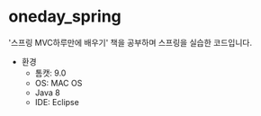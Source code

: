 # oneday_spring
'스프링 MVC하루만에 배우기' 책을 공부하며 스프링을 실습한 코드입니다.


* 환경
  + 톰캣: 9.0
  + OS: MAC OS
  + Java 8
  + IDE: Eclipse
